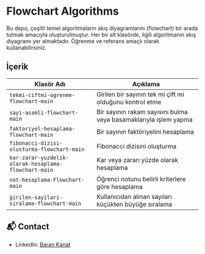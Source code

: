# Flowchart Algorithms

Bu depo, çeşitli temel algoritmaların akış diyagramlarını (flowchart) bir arada tutmak amacıyla oluşturulmuştur. Her bir alt klasörde, ilgili algoritmanın akış diyagramı yer almaktadır. Öğrenme ve referans amaçlı olarak kullanabilirsiniz.

## İçerik

| Klasör Adı                                          | Açıklama                                                      |
| ---------------------------------------------------- | ------------------------------------------------------------- |
| `tekmi-ciftmi-ogrenme-flowchart-main`                | Girilen bir sayının tek mi çift mi olduğunu kontrol etme      |
| `sayi-asamli-flowchart-main`                         | Bir sayının rakam sayısını bulma veya basamaklarıyla işlem yapma |
| `faktoriyel-hesaplama-flowchart-main`                | Bir sayının faktöriyelini hesaplama                           |
| `fibonacci-dizisi-olusturma-flowchart-main`          | Fibonacci dizisini oluşturma                                  |
| `kar-zarar-yuzdelik-olarak-hesaplama-flowchart-main` | Kar veya zararı yüzde olarak hesaplama                        |
| `not-hesaplama-Flowchart-main`                       | Öğrenci notunu belirli kriterlere göre hesaplama              |
| `girilen-sayilari-siralama-flowchart-main`           | Kullanıcıdan alınan sayıları küçükten büyüğe sıralama         |

## 📬 Contact
- LinkedIn: [Baran Kanat](https://www.linkedin.com/in/baran-kanat)
